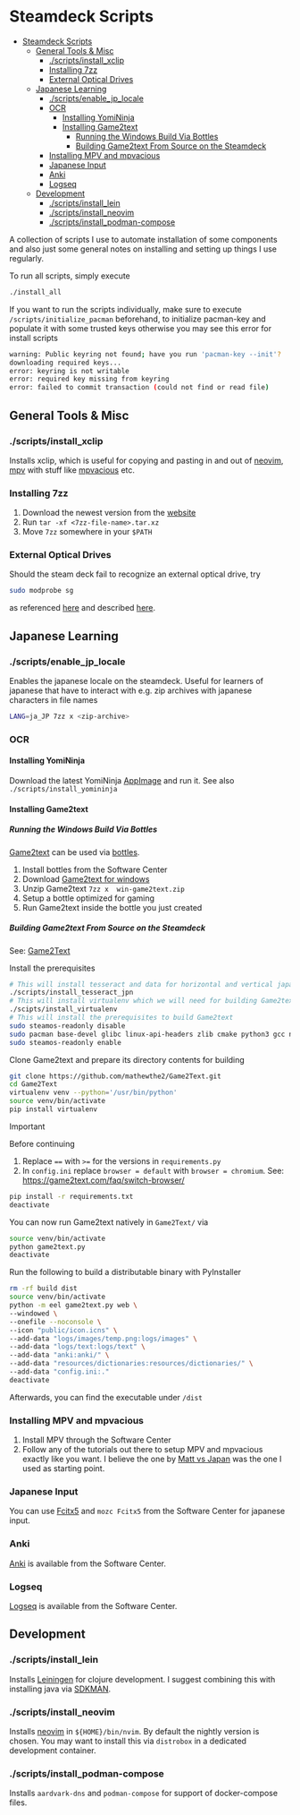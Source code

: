 # Steamdeck Scripts

- [Steamdeck Scripts](#steamdeck-scripts)
  - [General Tools \& Misc](#general-tools--misc)
    - [./scripts/install\_xclip](#scriptsinstall_xclip)
    - [Installing 7zz](#installing-7zz)
    - [External Optical Drives](#external-optical-drives)
  - [Japanese Learning](#japanese-learning)
    - [./scripts/enable\_jp\_locale](#scriptsenable_jp_locale)
    - [OCR](#ocr)
      - [Installing YomiNinja](#installing-yomininja)
      - [Installing Game2text](#installing-game2text)
        - [Running the Windows Build Via Bottles](#running-the-windows-build-via-bottles)
        - [Building Game2text From Source on the Steamdeck](#building-game2text-from-source-on-the-steamdeck)
    - [Installing MPV and mpvacious](#installing-mpv-and-mpvacious)
    - [Japanese Input](#japanese-input)
    - [Anki](#anki)
    - [Logseq](#logseq)
  - [Development](#development)
    - [./scripts/install\_lein](#scriptsinstall_lein)
    - [./scripts/install\_neovim](#scriptsinstall_neovim)
    - [./scripts/install\_podman-compose](#scriptsinstall_podman-compose)

A collection of scripts I use to automate installation of some components and also just some general notes on installing and setting up things I use regularly.

To run all scripts, simply execute
```bash
./install_all
```

If you want to run the scripts individually, make sure to execute `/scripts/initialize_pacman` beforehand, to initialize pacman-key and populate it with some trusted keys otherwise you may see this error for install scripts
```bash
warning: Public keyring not found; have you run 'pacman-key --init'?
downloading required keys...
error: keyring is not writable
error: required key missing from keyring
error: failed to commit transaction (could not find or read file)
```

## General Tools & Misc

### ./scripts/install_xclip

Installs xclip, which is useful for copying and pasting in and out of [neovim](https://neovim.io/), [mpv](https://mpv.io/) with stuff like [mpvacious](https://github.com/Ajatt-Tools/mpvacious) etc.

### Installing 7zz

1. Download the newest version from the [website](https://7-zip.org/download.html)
2. Run `tar -xf <7zz-file-name>.tar.xz`
3. Move `7zz` somewhere in your `$PATH`

### External Optical Drives

Should the steam deck fail to recognize an external optical drive, try
```bash
sudo modprobe sg
```
as referenced [here](https://www.reddit.com/r/SteamDeck/comments/17k1975/how_do_i_use_makemkv_with_my_steam_deck_desktop/) and described [here](https://forum.makemkv.com/forum/viewtopic.php?t=16939&start=90#p81635).



## Japanese Learning

### ./scripts/enable_jp_locale

Enables the japanese locale on the steamdeck. Useful for learners of japanese that have to interact with e.g. zip archives with japanese characters in file names
```bash
LANG=ja_JP 7zz x <zip-archive>
```
### OCR

#### Installing YomiNinja

Download the latest YomiNinja [AppImage](https://github.com/matt-m-o/YomiNinja/releases) and run it. See also `./scripts/install_yomininja`

#### Installing Game2text

##### Running the Windows Build Via Bottles

[Game2text](https://game2text.com/) can be used via [bottles](https://usebottles.com/).

1. Install bottles from the Software Center
2. Download [Game2text for windows](https://github.com/mathewthe2/Game2Text/releases)
3. Unzip Game2text `7zz x  win-game2text.zip `
4. Setup a bottle optimized for gaming
5. Run Game2text inside the bottle you just created

##### Building Game2text From Source on the Steamdeck

See: [Game2Text](https://github.com/mathewthe2/Game2Text)

Install the prerequisites
```bash
# This will install tesseract and data for horizontal and vertical japanese
./scripts/install_tesseract_jpn
# This will install virtualenv which we will need for building Game2text from source
./scipts/install_virtualenv
# This will install the prerequisites to build Game2text
sudo steamos-readonly disable
sudo pacman base-devel glibc linux-api-headers zlib cmake python3 gcc nodejs npm libffi openssl rust tk tcl
sudo steamos-readonly enable
```

Clone Game2text and prepare its directory contents for building

```bash
git clone https://github.com/mathewthe2/Game2Text.git
cd Game2Text
virtualenv venv --python='/usr/bin/python'
source venv/bin/activate
pip install virtualenv
```

> [!IMPORTANT]  
> Before continuing
> 1. Replace `==` with `>=` for the versions in `requirements.py`
> 2. In `config.ini` replace `browser = default` with `browser = chromium`. See: https://game2text.com/faq/switch-browser/ 

```bash
pip install -r requirements.txt
deactivate
```

You can now run Game2text natively in `Game2Text/` via

```bash
source venv/bin/activate
python game2text.py
deactivate
```

Run the following to build a distributable binary with PyInstaller

```bash
rm -rf build dist
source venv/bin/activate
python -m eel game2text.py web \
--windowed \
--onefile --noconsole \
--icon "public/icon.icns" \
--add-data "logs/images/temp.png:logs/images" \
--add-data "logs/text:logs/text" \
--add-data "anki:anki/" \
--add-data "resources/dictionaries:resources/dictionaries/" \
--add-data "config.ini:."
deactivate
```

Afterwards, you can find the executable under `/dist`

### Installing MPV and mpvacious

1. Install MPV through the Software Center
2. Follow any of the tutorials out there to setup MPV and mpvacious exactly like you want. I believe the one by [Matt vs Japan](https://www.youtube.com/watch?v=bbg6ztWecbU) was the one I used as starting point.

### Japanese Input

You can use [Fcitx5](https://fcitx-im.org/wiki/Fcitx_5) and `mozc Fcitx5` from the Software Center for japanese input.

### Anki

[Anki](https://apps.ankiweb.net/) is available from the Software Center.

### Logseq

[Logseq](https://logseq.com/) is available from the Software Center.

## Development

### ./scripts/install_lein

Installs [Leiningen](https://leiningen.org/) for clojure development. I suggest combining this with installing java via [SDKMAN](https://sdkman.io/).

### ./scripts/install_neovim

Installs [neovim](https://neovim.io/) in `${HOME}/bin/nvim`. By default the nightly version is chosen. You may want to install this via `distrobox` in a dedicated development container.

### ./scripts/install_podman-compose

Installs `aardvark-dns` and `podman-compose` for support of docker-compose files.
